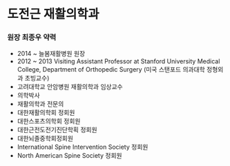# 도전근 재활의학과 
### 원장 최종우 약력
- 2014 ~ 늘봄재활병원 원장
- 2012 ~ 2013 Visiting Assistant Professor at Stanford University Medical College, Department of Orthopedic Surgery
   (미국 스탠포드 의과대학 정형외과 초빙교수)
- 고려대학교 안암병원 재활의학과 임상교수 
- 의학박사
- 재활의학과 전문의 
- 대한재활의학회 정회원
- 대한스포츠의학회 정회원
- 대한근전도전기진단학획 정회원
- 대한뇌졸중학회정회원
- International Spine Intervention Society 정회원
- North American Spine Society 정회원

